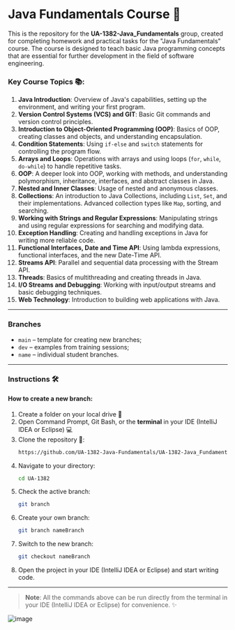 # Java Fundamentals Course 🚀

This is the repository for the **UA-1382-Java_Fundamentals** group, created for completing homework and practical tasks for the "Java Fundamentals" course. The course is designed to teach basic Java programming concepts that are essential for further development in the field of software engineering.

### Key Course Topics 📚:
1. **Java Introduction**: Overview of Java's capabilities, setting up the environment, and writing your first program.
2. **Version Control Systems (VCS) and GIT**: Basic Git commands and version control principles.
3. **Introduction to Object-Oriented Programming (OOP)**: Basics of OOP, creating classes and objects, and understanding encapsulation.
4. **Condition Statements**: Using `if-else` and `switch` statements for controlling the program flow.
5. **Arrays and Loops**: Operations with arrays and using loops (`for`, `while`, `do-while`) to handle repetitive tasks.
6. **OOP**: A deeper look into OOP, working with methods, and understanding polymorphism, inheritance, interfaces, and abstract classes in Java.
7. **Nested and Inner Classes**: Usage of nested and anonymous classes.
8. **Collections**: An introduction to Java Collections, including `List`, `Set`, and their implementations. Advanced collection types like `Map`, sorting, and searching.
9. **Working with Strings and Regular Expressions**: Manipulating strings and using regular expressions for searching and modifying data.
10. **Exception Handling**: Creating and handling exceptions in Java for writing more reliable code.
11. **Functional Interfaces, Date and Time API**: Using lambda expressions, functional interfaces, and the new Date-Time API.
12. **Streams API**: Parallel and sequential data processing with the Stream API.
13. **Threads**: Basics of multithreading and creating threads in Java.
14. **I/O Streams and Debugging**: Working with input/output streams and basic debugging techniques.
15. **Web Technology**: Introduction to building web applications with Java.

---

### Branches

- `main` – template for creating new branches;
- `dev` – examples from training sessions;
- `name` – individual student branches.

---

### Instructions 🛠️

#### How to create a new branch:

1. Create a folder on your local drive 📂
2. Open Command Prompt, Git Bash, or the **terminal** in your IDE (IntelliJ IDEA or Eclipse) 💻
3. Clone the repository 🔗:
    ```bash
   https://github.com/UA-1382-Java-Fundamentals/UA-1382-Java_Fundamentals.git
    ```
4. Navigate to your directory:
    ```bash
    cd UA-1382
    ```
5. Check the active branch:
    ```bash
    git branch
    ```
6. Create your own branch:
    ```bash
    git branch nameBranch
    ```
7. Switch to the new branch:
    ```bash
    git checkout nameBranch
    ```
8. Open the project in your IDE (IntelliJ IDEA or Eclipse) and start writing code.

---
> **Note**: All the commands above can be run directly from the terminal in your IDE (IntelliJ IDEA or Eclipse) for convenience. ✨</br>

![image](https://github.com/user-attachments/assets/f74c0698-db16-4b4d-a586-07e7f93b0ed1)

